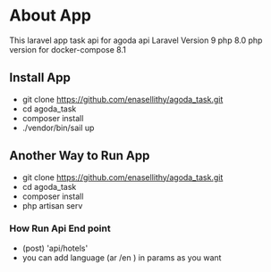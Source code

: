 

# About App 
This laravel app task api for agoda api 
Laravel Version 9
php 8.0
php version for docker-compose 8.1

## Install App
- git clone https://github.com/enasellithy/agoda_task.git
- cd agoda_task
- composer install
- ./vendor/bin/sail up

## Another Way to Run App 
- git clone https://github.com/enasellithy/agoda_task.git
- cd agoda_task
- composer install
- php artisan serv

### How Run Api End point
- (post) 'api/hotels'
- you can add language (ar /en ) in params as you want
